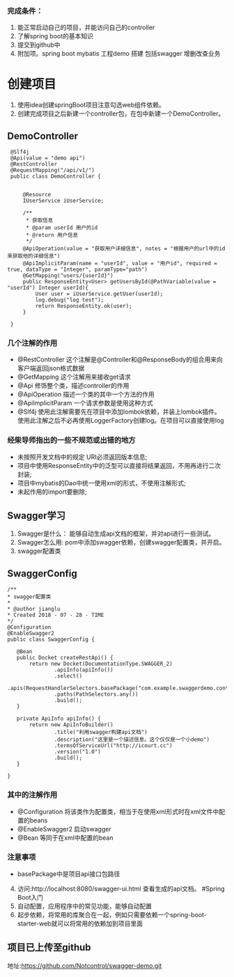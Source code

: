 ### 完成条件：
1. 能正常启动自己的项目，并能访问自己的controller
2. 了解spring boot的基本知识
3. 提交到github中
4. 附加项。spring boot mybatis 工程demo 搭建 包括swagger 增删改查业务

# 创建项目
1. 使用idea创建springBoot项目注意勾选web组件依赖。
2. 创建完成项目之后新建一个controller包，在包中新建一个DemoController。
## DemoController
```
 @Slf4j
 @Api(value = "demo api")
 @RestController
 @RequestMapping("/api/v1/")
 public class DemoController {
 
 
     @Resource
     IUserService iUserService;
 
     /**
      * 获取信息
      * @param userId 用户的id
      * @return 用户信息
      */
     @ApiOperation(value = "获取用户详细信息", notes = "根据用户的url中的id来获取他的详细信息")
     @ApiImplicitParam(name = "userId", value = "用户id", required = true, dataType = "Integer", paramType="path")
     @GetMapping("users/{userId}")
     public ResponseEntity<User> getUsersById(@PathVariable(value = "userId") Integer userId){
         User user = iUserService.getUser(userId);
         log.debug("log test");
         return ResponseEntity.ok(user);
     }
 
 } 
 ```
### 几个注解的作用
 * @RestController 这个注解是@Controller和@ResponseBody的组合用来向客户端返回json格式数据
 * @GetMapping 这个注解用来接收get请求
 * @Api 修饰整个类，描述controller的作用
 * @ApiOperation 描述一个类的其中一个方法的作用
 * @ApiImplicitParam 一个请求参数是使用这种方式
 * @Slf4j 使用此注解需要先在项目中添加lombok依赖，并装上lombok插件。
 使用此注解之后不必再使用LoggerFactory创建log。在项目可以直接使用log
 
 ### 经柴导师指出的一些不规范或出错的地方
 * 未按照开发文档中的规定 URI必须返回版本信息;
 * 项目中使用ResponseEntity中的泛型可以直接将结果返回，不用再进行二次封装;
 * 项目中mybatis的Dao中统一使用xml的形式，不使用注解形式;
 * 未起作用的import要删除;

## Swagger学习
1. Swagger是什么：
    能够自动生成api文档的框架，并对api进行一些测试。
2. Swagger怎么用:
    pom中添加swagger依赖，创建swagger配置类，并开启。 
3. swagger配置类
    
## SwaggerConfig 
 ```$xslt
/**
 * swagger配置类
 *
 * @author jianglu
 * Created 2018 - 07 - 28 - TIME
 */
@Configuration
@EnableSwagger2
public class SwaggerConfig {

    @Bean
    public Docket createRestApi() {
        return new Docket(DocumentationType.SWAGGER_2)
                .apiInfo(apiInfo())
                .select()
                .apis(RequestHandlerSelectors.basePackage("com.example.swaggerdemo.controller"))
                .paths(PathSelectors.any())
                .build();
    }

    private ApiInfo apiInfo() {
        return new ApiInfoBuilder()
                .title("利用swagger构建api文档")
                .description("这里是一个描述信息。这个仅仅是一个小demo")
                .termsOfServiceUrl("http://icourt.cc")
                .version("1.0")
                .build();
    }

}
```
### 其中的注解作用
 * @Configuration 将该类作为配置类，相当于在使用xml形式时在xml文件中配置的beans
 * @EnableSwagger2 启动swagger
 * @Bean 等同于在xml中配置的bean
### 注意事项
 * basePackage中是项目api接口包路径

4. 访问:http://localhost:8080/swagger-ui.html 查看生成的api文档。
#Spring Boot入门
1. 自动配置，应用程序中的常见功能，能够自动配置
2. 起步依赖，将常用的库聚合在一起，例如只需要依赖一个spring-boot-starter-web就可以将常用的依赖加到项目里面


## 项目已上传至github 
地址:https://github.com/Notcontrol/swagger-demo.git